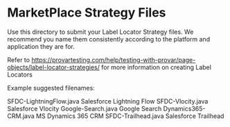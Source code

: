 # MarketPlace Strategy Files
Use this directory to submit your Label Locator Strategy files. 
We recommend you name them consistently according to the platform and application they are for.

Refer to https://provartesting.com/help/testing-with-provar/page-objects/label-locator-strategies/ 
for more information on creating Label Locators

Example suggested filenames:

SFDC-LightningFlow.java  Salesforce Lightning Flow
SFDC-Vlocity.java        Salesforce Vlocity 
Google-Search.java       Google Search
Dynamics365-CRM.java     MS Dynamics 365 CRM
SFDC-Trailhead.java      Salesforce Trailhead

